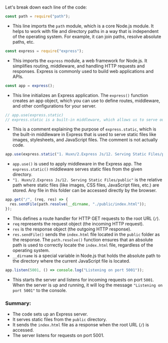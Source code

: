 Let's break down each line of the code:

```js
const path = require("path");
```

- This line imports the `path` module, which is a core Node.js module. It helps to work with file and directory paths in a way that is independent of the operating system. For example, it can join paths, resolve absolute paths, etc.

```js
const express = require("express");
```

- This imports the `express` module, a web framework for Node.js. It simplifies routing, middleware, and handling HTTP requests and responses. Express is commonly used to build web applications and APIs.

```js
const app = express();
```

- This line initializes an Express application. The `express()` function creates an app object, which you can use to define routes, middleware, and other configurations for your server.

```js
// app.use(express.static)
// express.static is a built-in middleware, which allows us to serve our static files.
```

- This is a comment explaining the purpose of `express.static`, which is the built-in middleware in Express that is used to serve static files like images, stylesheets, and JavaScript files. The comment is not actually code.

```js
app.use(express.static("1. Huxn/2.Express Js/12. Serving Static Files/public"));
```

- `app.use()` is used to apply middleware in the Express app. The `express.static()` middleware serves static files from the given directory.
- `"1. Huxn/2.Express Js/12. Serving Static Files/public"` is the relative path where static files (like images, CSS files, JavaScript files, etc.) are stored. Any file in this folder can be accessed directly by the browser.

```js
app.get("/", (req, res) => {
  res.sendFile(path.resolve(__dirname, "./public/index.html"));
});
```

- This defines a route handler for HTTP GET requests to the root URL (`/`).
- `req` represents the request object (the incoming HTTP request).
- `res` is the response object (the outgoing HTTP response).
- `res.sendFile()` sends the `index.html` file located in the `public` folder as the response. The `path.resolve()` function ensures that an absolute path is used to correctly locate the `index.html` file, regardless of the operating system.
- `__dirname` is a special variable in Node.js that holds the absolute path to the directory where the current JavaScript file is located.

```js
app.listen(5001, () => console.log("Listening on port 5001"));
```

- This starts the server and listens for incoming requests on port `5001`. When the server is up and running, it will log the message `"Listening on port 5001"` to the console.

### Summary:

- The code sets up an Express server.
- It serves static files from the `public` directory.
- It sends the `index.html` file as a response when the root URL (`/`) is accessed.
- The server listens for requests on port 5001.
